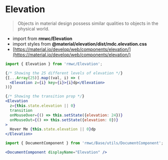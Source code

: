 # Elevation

> Objects in material design possess similar qualities to objects in the physical world.

- import from **rmwc/Elevation**  
- import styles from **@material/elevation/dist/mdc.elevation.css**
- [https://material.io/develop/web/components/elevation/](https://material.io/develop/web/components/elevation/)

```jsx render
import { Elevation } from 'rmwc/Elevation';

{/* Showing the 25 different levels of elevation */}
{[...Array(25)].map((val, i) => (
  <Elevation z={i} key={i}>{i}dp</Elevation>
))}

{/* Showing the transition prop */}
<Elevation
  z={this.state.elevation || 0}
  transition
  onMouseOver={() => this.setState({elevation: 24})}
  onMouseOut={() => this.setState({elevation: 0})}
>
  Hover Me {this.state.elevation || 0}dp
</Elevation>
```

```jsx renderOnly
import { DocumentComponent } from 'rmwc/Base/utils/DocumentComponent';

<DocumentComponent displayName="Elevation" />
```
